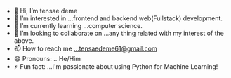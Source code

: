 - 👋 Hi, I’m tensae deme
- 👀 I’m interested in ...frontend and backend web(Fullstack) development.
- 🌱 I’m currently learning ...computer science.
- 💞️ I’m looking to collaborate on ...any thing related with my interest of the above.
- 📫 How to reach me ...tensaedeme61@gmail.com
- 😄 Pronouns: ...He/Him
- ⚡ Fun fact: ...I'm passionate about using Python for Machine Learning!

<!---
TD0961/TD0961 is a ✨ special ✨ repository because its `README.md` (this file) appears on your GitHub profile.
You can click the Preview link to take a look at your changes.
--->
